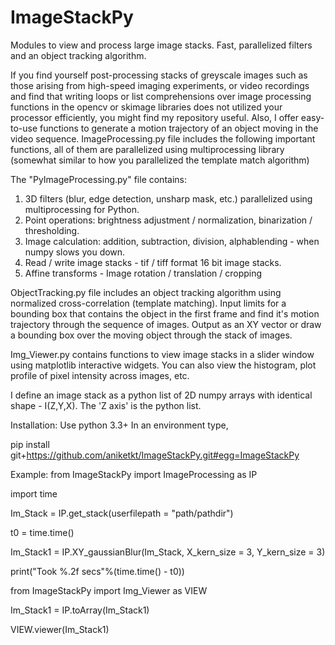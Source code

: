 # ImageStackPy
Modules to view and process large image stacks. Fast, parallelized filters and an object tracking algorithm.

If you find yourself post-processing stacks of greyscale images such as those arising from high-speed imaging experiments, or video recordings and find that writing loops or list comprehensions over image processing functions in the opencv or skimage libraries does not utilized your processor efficiently, you might find my repository useful. Also, I offer easy-to-use functions to generate a motion trajectory of an object moving in the video sequence.
ImageProcessing.py file includes the following important functions, all of them are parallelized using multiprocessing library (somewhat similar to how you parallelized the template match algorithm)
 
The "PyImageProcessing.py" file contains:

1. 3D filters (blur, edge detection, unsharp mask, etc.) parallelized using multiprocessing for Python.
2. Point operations: brightness adjustment / normalization, binarization / thresholding.
3. Image calculation: addition, subtraction, division, alphablending - when numpy slows you down.
4. Read / write image stacks - tif / tiff format 16 bit image stacks.
5. Affine transforms - Image rotation / translation / cropping


ObjectTracking.py file includes an object tracking algorithm using normalized cross-correlation (template matching). Input limits for a bounding box that contains the object in the first frame and find it's motion trajectory through the sequence of images. Output as an XY vector or draw a bounding box over the moving object through the stack of images.

Img_Viewer.py contains functions to view image stacks in a slider window using matplotlib interactive widgets. You can also view the histogram, plot profile of pixel intensity across images, etc.

I define an image stack as a python list of 2D numpy arrays with identical shape - I(Z,Y,X). The 'Z axis' is the python list.

Installation:
Use python 3.3+ 
In an environment type,

pip install git+https://github.com/aniketkt/ImageStackPy.git#egg=ImageStackPy



Example:
from ImageStackPy import ImageProcessing as IP

import time

Im_Stack = IP.get_stack(userfilepath = "path/pathdir")

t0 = time.time()

Im_Stack1 = IP.XY_gaussianBlur(Im_Stack, X_kern_size = 3, Y_kern_size = 3)

print("Took %.2f secs"%(time.time() - t0))


from ImageStackPy import Img_Viewer as VIEW

Im_Stack1 = IP.toArray(Im_Stack1)

VIEW.viewer(Im_Stack1)

